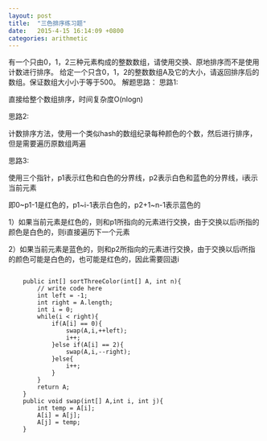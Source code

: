 ```yaml
---
layout: post
title:  "三色排序练习题"
date:   2015-4-15 16:14:09 +0800
categories: arithmetic
---
```

有一个只由0，1，2三种元素构成的整数数组，请使用交换、原地排序而不是使用计数进行排序。
给定一个只含0，1，2的整数数组A及它的大小，请返回排序后的数组。保证数组大小小于等于500。
解题思路：
思路1:

直接给整个数组排序，时间复杂度O(nlogn)

思路2:

计数排序方法，使用一个类似hash的数组纪录每种颜色的个数，然后进行排序，但是需要遍历原数组两遍

思路3:

使用三个指针，p1表示红色和白色的分界线，p2表示白色和蓝色的分界线，i表示当前元素

即0~p1-1是红色的，p1~i-1表示白色的，p2+1~n-1表示蓝色的

1）如果当前元素是红色的，则和p1所指向的元素进行交换，由于交换以后i所指的颜色是白色的，则i直接遍历下一个元素

2）如果当前元素是蓝色的，则和p2所指向的元素进行交换，由于交换以后i所指的颜色可能是白色的，也可能是红色的，因此需要回退i
 

```

    public int[] sortThreeColor(int[] A, int n){
        // write code here
        int left = -1;
        int right = A.length;
        int i = 0;
        while(i < right){
            if(A[i] == 0){
                swap(A,i,++left);
                i++;
            }else if(A[i] == 2){
                swap(A,i,--right);
            }else{
                i++;
            }
        }
        return A;
    }
    public void swap(int[] A,int i, int j){
        int temp = A[i];
        A[i] = A[j];
        A[j] = temp;
    }
```